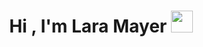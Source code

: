 <h1 align="center"><b>Hi , I'm Lara Mayer </b><img src="https://media.giphy.com/media/hvRJCLFzcasrR4ia7z/giphy.gif" width="35"></h1>
<!--  -->
